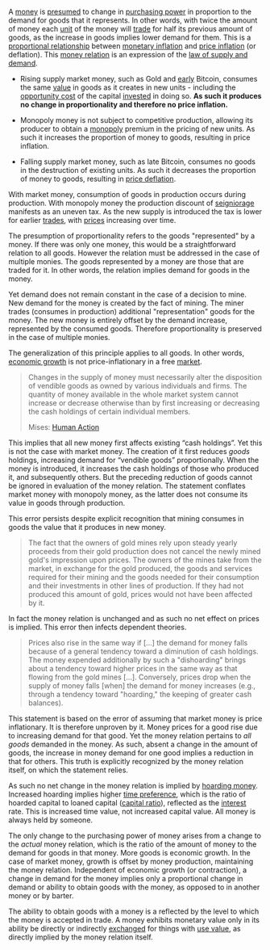 A [money](Money-Taxonomy) is [presumed](https://mises.org/library/man-economy-and-state-power-and-market/html/p/1107) to change in [purchasing power](https://en.wikipedia.org/wiki/Purchasing_power) in proportion to the demand for goods that it represents. In other words, with twice the amount of money each [unit](Glossary#unit) of the money will [trade](Glossary#trade) for half its previous amount of goods, as the increase in goods implies lower demand for them. This is a [proportional relationship](https://en.wikipedia.org/wiki/Proportionality_(mathematics)) between [monetary inflation](https://en.wikipedia.org/wiki/Monetary_inflation) and [price inflation](https://en.wikipedia.org/wiki/Inflation) (or deflation). This [money relation](https://mises.org/library/human-action-0/html/pp/778) is an expression of the [law of supply and demand](https://en.m.wikipedia.org/wiki/Supply_and_demand).

* Rising supply market money, such as Gold and [early](Glossary#subsidy) Bitcoin, consumes the same [value](Glossary#value) in goods as it creates in new units - including the [opportunity cost](https://en.wikipedia.org/wiki/Opportunity_cost) of the capital [invested](Glossary#lend) in doing so. **As such it produces no change in proportionality and therefore no price inflation.**

* Monopoly money is not subject to competitive production, allowing its producer to obtain a [monopoly](https://mises.org/library/man-economy-and-state-power-and-market/html/pp/1054) premium in the pricing of new units. As such it increases the proportion of money to goods, resulting in price inflation.

* Falling supply market money, such as late Bitcoin, consumes no goods in the destruction of existing units. As such it decreases the proportion of money to goods, resulting in [price deflation](https://en.wikipedia.org/wiki/Deflation).

With market money, consumption of goods in production occurs during production. With monopoly money the production discount of [seigniorage](https://en.wikipedia.org/wiki/Seigniorage) manifests as an uneven tax. As the new supply is introduced the tax is lower for earlier [trades](Glossary#trade), with [prices](Glossary#price) increasing over time.

The presumption of proportionality refers to the goods "represented" by a money. If there was only one money, this would be a straightforward relation to all goods. However the relation must be addressed in the case of multiple monies. The goods represented by a money are those that are traded for it. In other words, the relation implies demand for goods in the money.

Yet demand does not remain constant in the case of a decision to mine. New demand for the money is created by the fact of mining. The miner trades (consumes in production) additional "representation" goods for the money. The new money is entirely offset by the demand increase, represented by the consumed goods. Therefore proportionality is preserved in the case of multiple monies.

The generalization of this principle applies to all goods. In other words, [economic growth](Depreciation-Principle) is not price-inflationary in a free [market](Glossary#market).

> Changes in the supply of money must necessarily alter the disposition of vendible goods as owned by various individuals and firms. The quantity of money available in the whole market system cannot increase or decrease otherwise than by first increasing or decreasing the cash holdings of certain individual members.
>
> Mises: [Human Action](https://mises.org/library/human-action-0/html/pp/778)

This implies that all new money first affects existing “cash holdings”. Yet this is not the case with market money. The creation of it first reduces *goods* holdings, increasing demand for “vendible goods” proportionally. When the money is introduced, it increases the cash holdings of those who produced it, and subsequently others. But the preceding reduction of goods cannot be ignored in evaluation of the money relation. The statement conflates market money with monopoly money, as the latter does not consume its value in goods through production.

This error persists despite explicit recognition that mining consumes in goods the value that it produces in new money.

> The fact that the owners of gold mines rely upon steady yearly proceeds from their gold production does not cancel the newly mined gold's impression upon prices. The owners of the mines take from the market, in exchange for the gold produced, the goods and services required for their mining and the goods needed for their consumption and their investments in other lines of production. If they had not produced this amount of gold, prices would not have been affected by it.

In fact the money relation is unchanged and as such no net effect on prices is implied. This error then infects dependent theories.

> Prices also rise in the same way if [...] the demand for money falls because of a general tendency toward a diminution of cash holdings. The money expended additionally by such a "dishoarding" brings about a tendency toward higher prices in the same way as that flowing from the gold mines [...]. Conversely, prices drop when the supply of money falls [when] the demand for money increases (e.g., through a tendency toward "hoarding," the keeping of greater cash balances).

This statement is based on the error of assuming that market money is price inflationary. It is therefore unproven by it. Money prices for a good rise due to increasing demand for that good. Yet the money relation pertains to *all goods* demanded in the money. As such, absent a change in the amount of goods, the increase in money demand for one good implies a reduction in that for others. This truth is explicitly recognized by the money relation itself, on which the statement relies.

As such no net change in the money relation is implied by [hoarding money](Hoarding-Fallacy). Increased hoarding implies higher [time preference](Time-Preference), which is the ratio of hoarded capital to loaned capital ([capital ratio](Savings-Relation)), reflected as the [interest](Glossary#interest) rate. This is increased time value, not increased capital value. All money is always held by someone.

The only change to the purchasing power of money arises from a change to the *actual* money relation, which is the ratio of the amount of money to the demand for goods in that money. More goods is economic growth. In the case of market money, growth is offset by money production, maintaining the money relation. Independent of economic growth (or contraction), a change in demand for the money implies only a proportional change in demand or ability to obtain goods with the money, as opposed to in another money or by barter.

The ability to obtain goods with a money is a reflected by the level to which the money is accepted in trade. A money exhibits monetary value only in its ability be directly or indirectly [exchanged](Glossary#exchange) for things with [use value](https://en.m.wikipedia.org/wiki/Use_value), as directly implied by the money relation itself.